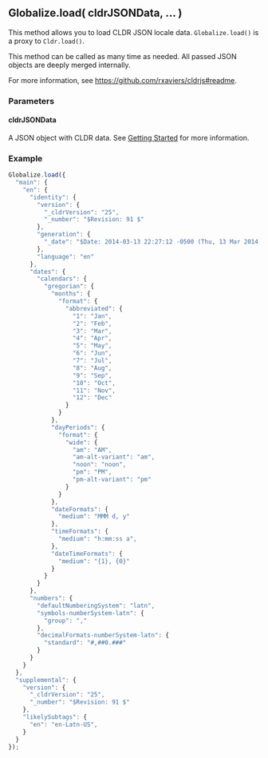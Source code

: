 ## Globalize.load( cldrJSONData, ... )

This method allows you to load CLDR JSON locale data. `Globalize.load()` is a proxy to `Cldr.load()`.

This method can be called as many time as needed. All passed JSON objects are deeply merged internally.

For more information, see https://github.com/rxaviers/cldrjs#readme.

### Parameters

#### cldrJSONData

A JSON object with CLDR data. See [Getting Started](#../../../README.md#2-cldr-content) for more information.

### Example

```javascript
Globalize.load({
  "main": {
    "en": {
      "identity": {
        "version": {
          "_cldrVersion": "25",
          "_number": "$Revision: 91 $"
        },
        "generation": {
          "_date": "$Date: 2014-03-13 22:27:12 -0500 (Thu, 13 Mar 2014) $"
        },
        "language": "en"
      },
      "dates": {
        "calendars": {
          "gregorian": {
            "months": {
              "format": {
                "abbreviated": {
                  "1": "Jan",
                  "2": "Feb",
                  "3": "Mar",
                  "4": "Apr",
                  "5": "May",
                  "6": "Jun",
                  "7": "Jul",
                  "8": "Aug",
                  "9": "Sep",
                  "10": "Oct",
                  "11": "Nov",
                  "12": "Dec"
                }
              }
            },
            "dayPeriods": {
              "format": {
                "wide": {
                  "am": "AM",
                  "am-alt-variant": "am",
                  "noon": "noon",
                  "pm": "PM",
                  "pm-alt-variant": "pm"
                }
              }
            },
            "dateFormats": {
              "medium": "MMM d, y"
            },
            "timeFormats": {
              "medium": "h:mm:ss a",
            },
            "dateTimeFormats": {
              "medium": "{1}, {0}"
            }
          }
        }
      },
      "numbers": {
        "defaultNumberingSystem": "latn",
        "symbols-numberSystem-latn": {
          "group": ","
        },
        "decimalFormats-numberSystem-latn": {
          "standard": "#,##0.###"
        }
      }
    }
  },
  "supplemental": {
    "version": {
      "_cldrVersion": "25",
      "_number": "$Revision: 91 $"
    },
    "likelySubtags": {
      "en": "en-Latn-US",
    }
  }
});
```
